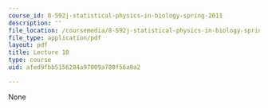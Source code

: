 ```yaml
---
course_id: 8-592j-statistical-physics-in-biology-spring-2011
description: ''
file_location: /coursemedia/8-592j-statistical-physics-in-biology-spring-2011/afed9fbb5156284a97009a780f56a8a2_MIT8_592JS11_lec10.pdf
file_type: application/pdf
layout: pdf
title: Lecture 10
type: course
uid: afed9fbb5156284a97009a780f56a8a2

---
```

None